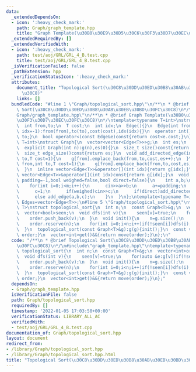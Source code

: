 ```yaml
---
data:
  _extendedDependsOn:
  - icon: ':heavy_check_mark:'
    path: Graph/graph_template.hpp
    title: "Graph Template(\u30B0\u30E9\u30D5\u30C6\u30F3\u30D7\u30EC\u30FC\u30C8)"
  _extendedRequiredBy: []
  _extendedVerifiedWith:
  - icon: ':heavy_check_mark:'
    path: test/aoj/GRL/GRL_4_B.test.cpp
    title: test/aoj/GRL/GRL_4_B.test.cpp
  _isVerificationFailed: false
  _pathExtension: hpp
  _verificationStatusIcon: ':heavy_check_mark:'
  attributes:
    document_title: "Topological Sort(\u30C8\u30DD\u30ED\u30B8\u30AB\u30EB\u30BD\u30FC\
      \u30C8)"
    links: []
  bundledCode: "#line 1 \"Graph/topological_sort.hpp\"\n/**\n * @brief Topological\
    \ Sort(\u30C8\u30DD\u30ED\u30B8\u30AB\u30EB\u30BD\u30FC\u30C8)\n*/\n#line 1 \"\
    Graph/graph_template.hpp\"\n/**\n * @brief Graph Template(\u30B0\u30E9\u30D5\u30C6\
    \u30F3\u30D7\u30EC\u30FC\u30C8)\n*/\ntemplate<typename T=int>\nstruct Edge{\n\
    \  int from,to;\n  T cost;\n  int idx;\n  Edge(){}\n  Edge(int from,int to,T cost=1,int\
    \ idx=-1):from(from),to(to),cost(cost),idx(idx){}\n  operator int()const{return\
    \ to;}\n  bool operator<(const Edge&e)const{return cost<e.cost;}\n};\ntemplate<typename\
    \ T=int>\nstruct Graph{\n  vector<vector<Edge<T>>>g;\n  int es;\n  Graph(){}\n\
    \  explicit Graph(int n):g(n),es(0){}\n  size_t size()const{return g.size();}\n\
    \  size_t edge_size()const{return es;}\n  void add_directed_edge(int from,int\
    \ to,T cost=1){\n    g[from].emplace_back(from,to,cost,es++);\n  }\n  void add_edge(int\
    \ from,int to,T cost=1){\n    g[from].emplace_back(from,to,cost,es);\n    g[to].emplace_back(to,from,cost,es++);\n\
    \  }\n  inline vector<Edge<T>>&operator[](int idx){return g[idx];}\n  inline const\
    \ vector<Edge<T>>&operator[](int idx)const{return g[idx];}\n  void read(int m,int\
    \ padding=-1,bool weighed=false,bool direct=false){\n    int a,b;\n    T c;\n\
    \    for(int i=0;i<m;i++){\n      cin>>a>>b;\n      a+=padding;\n      b+=padding;\n\
    \      c=1;\n      if(weighed)cin>>c;\n      if(direct)add_directed_edge(a,b,c);\n\
    \      else add_edge(a,b,c);\n    }\n  }\n};\ntemplate<typename T=int>\nusing\
    \ Edges=vector<Edge<T>>;\n#line 5 \"Graph/topological_sort.hpp\"\ntemplate<typename\
    \ T>\nstruct topological_sort{\n  int n;\n  const Graph<T>&g;\n  vector<int>order;\n\
    \  vector<bool>seen;\n  void dfs(int v){\n    seen[v]=true;\n    for(auto &e:g[v])if(!seen[e])dfs(e);\n\
    \    order.push_back(v);\n  }\n  void init(){\n    n=g.size();\n    seen.assign(n,false);\n\
    \    order.reserve(n);\n    for(int i=0;i<n;i++)if(!seen[i])dfs(i);\n    reverse(order.begin(),order.end());\n\
    \  }\n  topological_sort(const Graph<T>&g):g(g){init();}\n  const vector<int>&get()const&{return\
    \ order;}\n  vector<int>get()&&{return move(order);}\n};\n"
  code: "/**\n * @brief Topological Sort(\u30C8\u30DD\u30ED\u30B8\u30AB\u30EB\u30BD\
    \u30FC\u30C8)\n*/\n#include\"graph_template.hpp\"\ntemplate<typename T>\nstruct\
    \ topological_sort{\n  int n;\n  const Graph<T>&g;\n  vector<int>order;\n  vector<bool>seen;\n\
    \  void dfs(int v){\n    seen[v]=true;\n    for(auto &e:g[v])if(!seen[e])dfs(e);\n\
    \    order.push_back(v);\n  }\n  void init(){\n    n=g.size();\n    seen.assign(n,false);\n\
    \    order.reserve(n);\n    for(int i=0;i<n;i++)if(!seen[i])dfs(i);\n    reverse(order.begin(),order.end());\n\
    \  }\n  topological_sort(const Graph<T>&g):g(g){init();}\n  const vector<int>&get()const&{return\
    \ order;}\n  vector<int>get()&&{return move(order);}\n};"
  dependsOn:
  - Graph/graph_template.hpp
  isVerificationFile: false
  path: Graph/topological_sort.hpp
  requiredBy: []
  timestamp: '2022-01-05 17:03:50+00:00'
  verificationStatus: LIBRARY_ALL_AC
  verifiedWith:
  - test/aoj/GRL/GRL_4_B.test.cpp
documentation_of: Graph/topological_sort.hpp
layout: document
redirect_from:
- /library/Graph/topological_sort.hpp
- /library/Graph/topological_sort.hpp.html
title: "Topological Sort(\u30C8\u30DD\u30ED\u30B8\u30AB\u30EB\u30BD\u30FC\u30C8)"
---
```

